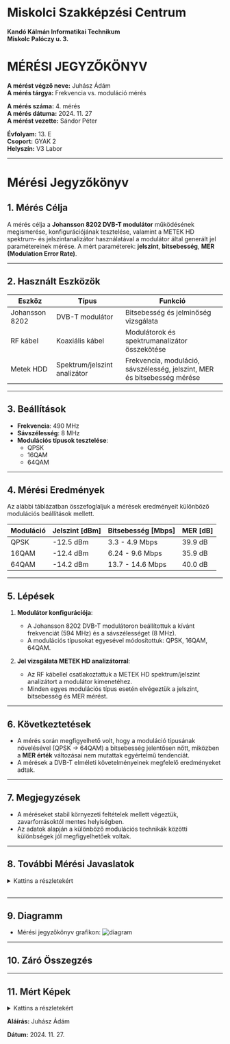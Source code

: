 # Miskolci Szakképzési Centrum  
**Kandó Kálmán Informatikai Technikum**  
**Miskolc Palóczy u. 3.**

# MÉRÉSI JEGYZŐKÖNYV

**A mérést végző neve:** Juhász Ádám  
**A mérés tárgya:** Frekvencia vs. moduláció mérés


**A mérés száma:** 4. mérés  
**A mérés dátuma:** 2024. 11. 27  
**A mérést vezette:** Sándor Péter  

**Évfolyam:** 13. E  
**Csoport:** GYAK 2  
**Helyszín:** V3 Labor 

---

# Mérési Jegyzőkönyv

## 1. Mérés Célja
A mérés célja a **Johansson 8202 DVB-T modulátor** működésének megismerése, konfigurációjának tesztelése, valamint a METEK HD spektrum- és jelszintanalizátor használatával a modulátor által generált jel paramétereinek mérése. A mért paraméterek: **jelszint**, **bitsebesség**, **MER (Modulation Error Rate)**.

---

## 2. Használt Eszközök

| Eszköz                     | Típus                       | Funkció                                           |
|----------------------------|-----------------------------|---------------------------------------------------|
| Johansson 8202             | DVB-T modulátor            | Bitsebesség és jelminőség vizsgálata              |
| RF kábel                   | Koaxiális kábel            | Modulátorok és spektrumanalizátor összekötése     |
| Metek HDD                  | Spektrum/jelszint analizátor| Frekvencia, moduláció, sávszélesség, jelszint, MER és bitsebesség mérése |

---

## 3. Beállítások
- **Frekvencia**: 490 MHz  
- **Sávszélesség**: 8 MHz  
- **Modulációs típusok tesztelése**:  
  - QPSK  
  - 16QAM  
  - 64QAM  

---

## 4. Mérési Eredmények
Az alábbi táblázatban összefoglaljuk a mérések eredményeit különböző modulációs beállítások mellett.

| **Moduláció** | **Jelszint [dBm]** | **Bitsebesség [Mbps]** | **MER [dB]** |
|---------------|---------------------|------------------------|--------------|
| QPSK          | -12.5 dBm          | 3.3 - 4.9 Mbps        | 39.9 dB      |
| 16QAM         | -12.4 dBm          | 6.24 - 9.6 Mbps       | 35.9 dB      |
| 64QAM         | -14.2 dBm          | 13.7 - 14.6 Mbps      | 40.0 dB      |

---

## 5. Lépések
1. **Modulátor konfigurációja**:
   - A Johansson 8202 DVB-T modulátoron beállítottuk a kívánt frekvenciát (594 MHz) és a sávszélességet (8 MHz).  
   - A modulációs típusokat egyesével módosítottuk: QPSK, 16QAM, 64QAM.

2. **Jel vizsgálata METEK HD analizátorral**:
   - Az RF kábellel csatlakoztattuk a METEK HD spektrum/jelszint analizátort a modulátor kimenetéhez.  
   - Minden egyes modulációs típus esetén elvégeztük a jelszint, bitsebesség és MER mérést.  

---

## 6. Következtetések
- A mérés során megfigyelhető volt, hogy a moduláció típusának növelésével (QPSK → 64QAM) a bitsebesség jelentősen nőtt, miközben a **MER érték** változásai nem mutattak egyértelmű tendenciát.  
- A mérések a DVB-T elméleti követelményeinek megfelelő eredményeket adtak.

---

## 7. Megjegyzések
- A méréseket stabil környezeti feltételek mellett végeztük, zavarforrásoktól mentes helyiségben.  
- Az adatok alapján a különböző modulációs technikák közötti különbségek jól megfigyelhetőek voltak.

---

## 8. További Mérési Javaslatok

<details>   

<summary>Kattins a részletekért</summary>   

<h1>Mérési Javaslatok</h1>

    <h2>1. Szélsőséges Jelszint Tesztelése</h2>
    <ul>
        <li><strong>Cél:</strong> Vizsgálni, hogyan viselkedik a rendszer különböző jelszint értékek mellett.</li>
        <li><strong>Lépések:</strong>
            <ol>
                <li>Állítsuk be a jelszintet az RF kimeneten szélsőségesen alacsony és magas értékekre (pl. -60 dBm, -20 dBm).</li>
                <li>Mérjük meg a bitsebességet és a MER-t a kiválasztott modulációs típusok mellett.</li>
            </ol>
        </li>
        <li><strong>Elvárt eredmények:</strong> Magasabb jelszintnél stabilabb adatátvitel, alacsonyabb jelszintnél romló MER és csökkenő bitsebesség.</li>
    </ul>

    <hr>

    <h2>2. Szűkebb és Szélesebb Sávszélesség Hatásai</h2>
    <ul>
        <li><strong>Cél:</strong> Megvizsgálni a sávszélesség változtatásának hatását a jel minőségére és teljesítményére.</li>
        <li><strong>Lépések:</strong>
            <ol>
                <li>Állítsuk be a sávszélességet különböző értékekre (pl. 6 MHz, 7 MHz, 8 MHz).</li>
                <li>Rögzítsük a jelszintet, MER-t és a bitsebességet.</li>
            </ol>
        </li>
        <li><strong>Elvárt eredmények:</strong> Szélesebb sávszélességnél nagyobb bitsebesség, de csökkenhet a MER.</li>
    </ul>

    <hr>

    <h2>3. Zavarforrások Hatása</h2>
    <ul>
        <li><strong>Cél:</strong> Meghatározni, hogy a közeli rádiófrekvenciás zavarok hogyan befolyásolják a jelek minőségét.</li>
        <li><strong>Lépések:</strong>
            <ol>
                <li>Helyezzünk egy zavarforrást (pl. másik RF jeladó) a vizsgált frekvencia közelébe.</li>
                <li>Mérjük meg a jelszintet, MER-t és a bitsebességet különböző távolságokból.</li>
            </ol>
        </li>
        <li><strong>Elvárt eredmények:</strong> Zavarforrás jelenléte csökkentheti a MER-t és növelheti a hibaarányt.</li>
    </ul>

    <hr>

    <h2>4. Moduláció Stabilitásának Vizsgálata Időfüggvényében</h2>
    <ul>
        <li><strong>Cél:</strong> Tesztelni, hogy hosszabb időtartam alatt mennyire stabil a jel különböző modulációs típusok esetén.</li>
        <li><strong>Lépések:</strong>
            <ol>
                <li>Állítsuk be az eszközt egy modulációs típusra (pl. 64QAM).</li>
                <li>Mérjünk jelszintet, MER-t és bitsebességet óránként legalább 12 órán keresztül.</li>
            </ol>
        </li>
        <li><strong>Elvárt eredmények:</strong> Stabil rendszer esetén a paramétereknek változatlannak kell maradniuk.</li>
    </ul>

    <hr>

    <h2>5. Szomszédos Csatornák Vizsgálata</h2>
    <ul>
        <li><strong>Cél:</strong> Megérteni, hogyan befolyásolja a szomszédos csatornák jelenléte a méréseket.</li>
        <li><strong>Lépések:</strong>
            <ol>
                <li>Aktiváljunk egy szomszédos csatornán (pl. 482 MHz vagy 498 MHz) másik DVB-T jelet.</li>
                <li>Mérjük meg a főcsatorna (594 MHz) paramétereit.</li>
            </ol>
        </li>
        <li><strong>Elvárt eredmények:</strong> Növekvő interferencia esetén csökkenhet a MER és romolhat a jel minősége.</li>
    </ul>

    <hr>

    <h2>6. Jelkésleltetés Vizsgálata</h2>
    <ul>
        <li><strong>Cél:</strong> Ellenőrizni a rendszer válaszidejét különböző beállítások mellett.</li>
        <li><strong>Lépések:</strong>
            <ol>
                <li>Állítsunk be eltérő modulációkat és sávszélességeket.</li>
                <li>Mérjük meg a jelkésleltetést (pl. speciális analizátorral vagy műszerekkel).</li>
            </ol>
        </li>
        <li><strong>Elvárt eredmények:</strong> A sávszélesség és moduláció változtatása hatással lehet a késleltetésre.</li>
    </ul>

    <hr>

    <h2>7. Hőmérséklet Hatásának Vizsgálata</h2>
    <ul>
        <li><strong>Cél:</strong> Megérteni, hogyan befolyásolja a környezeti hőmérséklet a rendszer teljesítményét.</li>
        <li><strong>Lépések:</strong>
            <ol>
                <li>Végezze el a méréseket különböző hőmérsékleteken (pl. 0°C, 25°C, 30°C).</li>
                <li>Rögzítse a jelszint, MER és bitsebesség értékeket.</li>
            </ol>
        </li>
        <li><strong>Elvárt eredmények:</strong> Szélsőséges hőmérsékleteken csökkenhet a rendszer stabilitása.</li>
    </ul>  

</details>

<br>

---

## 9. Diagramm
- Mérési jegyzőkönyv grafikon: 
![diagram]()


---

## 10. Záró Összegzés


---

## 11. Mért Képek

<details>
<summary>Kattins a részletekért</summary>

<br>

<img src=""/>

<br>

<img src=""/>

<br>

<img src=""/>

<br>

<img src=""/>

<br>

<img src=""/>

<br>

<img src=""/>

<br>

<img src=""/>

<br>

<img src=""/>

<br>

</details>

**Aláírás:** Juhász Ádám

**Dátum:** 2024. 11. 27.
